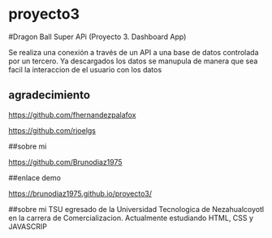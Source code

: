# proyecto3

#Dragon Ball Super APi (Proyecto 3. Dashboard App)
 
Se realiza una conexión a través de un API a una base de datos controlada por un tercero.
Ya descargados los datos se manupula de manera que sea facil la interaccion de el usuario con los datos

##  agradecimiento

https://github.com/fhernandezpalafox

https://github.com/rjoelgs

##sobre mi

https://github.com/Brunodiaz1975

##enlace demo

https://brunodiaz1975.github.io/proyecto3/

##sobre mi
TSU egresado de la Universidad Tecnologica de Nezahualcoyotl  en la carrera de Comercializacion.
Actualmente estudiando  HTML, CSS y JAVASCRIP 
